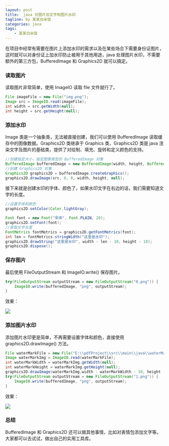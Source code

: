 ```yaml
---
layout: post
title:  java 对图片加文字和图片水印
tagline: by 某某白米饭
categories: java
tags: 
    - 某某白米饭
---
```


在项目中经常有需要在图片上添加水印的需求以及在某些场合下需要身份证图片，这时就可以对身份证上加水印防止被用于其他用途，java 处理图片水印，不需要额外的第三方包，BufferedImage 和 Graphics2D 就可以搞定。

<!--more-->

### 读取图片

读取图片非常简单，使用 ImageIO 读取 file 文件就行了。

```java
File imageFile = new File("img.png");
Image src = ImageIO.read(imageFile);
int width = src.getWidth(null);
int height = src.getHeight(null);
```

### 添加水印

Image 类是一个抽象类，无法被直接创建，我们可以使用 BufferedImage 读取缓存中的图像数据。Graphics2D 类继承于 Graphics 类，Graphics2D 类是 java 渲染文字及图片的基础类，提供了对绘制、填充、旋转和定义颜色的支持。

```java
//创建指定大小，指定图像类型的 BufferedImage 对象
BufferedImage bufferedImage = new BufferedImage(width, height, BufferedImage.TYPE_INT_RGB);
//创建 Graphics2D 对象
Graphics2D graphics2D = bufferedImage.createGraphics();
graphics2D.drawImage(src, 0, 0, width, height, null);
```

接下来就是创建水印的字体、颜色了，如果水印文字在右边的话，我们需要知道文字的长度。

```java
//设置字体和颜色
graphics2D.setColor(Color.lightGray);

Font font = new Font("宋体", Font.PLAIN, 20);
graphics2D.setFont(font);
//获取文字长度
FontMetrics fontMetrics = graphics2D.getFontMetrics(font);
int len = fontMetrics.stringWidth("这里是水印");
graphics2D.drawString("这里是水印", width - len - 10, height - 10);
graphics2D.dispose();
```

### 保存图片

最后使用 FileOutputStream 和 ImageIO.write() 保存图片。

```java
try(FileOutputStream outputStream = new FileOutputStream("0.png")) {
    ImageIO.write(bufferedImage, "png", outputStream);
}
```

效果：

![](https://files.mdnice.com/user/15960/172d7fe7-ec71-4438-bc63-7096334d611f.png)

### 添加图片水印

添加图片水印更是简单，不再需要设置字体和颜色，直接使用 graphics2D.drawImage() 方法。

```java
File waterMarkFile = new File("E:\\pdfProject\\src\\main\\java\\waterMark.png");
Image waterMarkImg = ImageIO.read(waterMarkFile);
int waterMarkWidth = waterMarkImg.getWidth(null);
int waterMarkHeight = waterMarkImg.getHeight(null);
graphics2D.drawImage(waterMarkImg,width - waterMarkWidth - 10, height - waterMarkHeight - 10,waterMarkWidth, waterMarkHeight, null);
try(FileOutputStream outputStream = new FileOutputStream("1.png")) {
    ImageIO.write(bufferedImage, "png", outputStream);
}
```

效果：

![](https://files.mdnice.com/user/15960/0ae2066e-1aeb-4604-9dea-bc7a51156115.png)

### 总结

BufferedImage 和 Graphics2D 还可以做其他事情，比如对表情包添加文字等。大家都可以去试试，做出自己的实用工具库。
